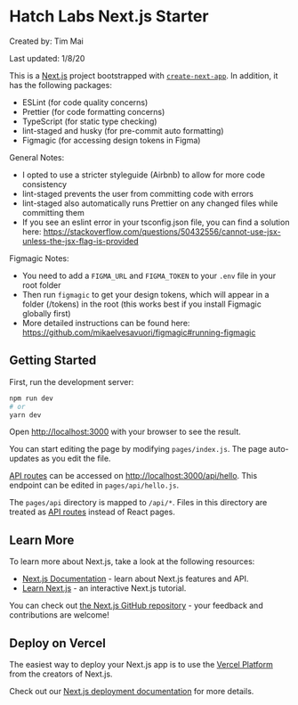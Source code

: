 # Hatch Labs Next.js Starter

Created by: Tim Mai

Last updated: 1/8/20

This is a [Next.js](https://nextjs.org/) project bootstrapped with [`create-next-app`](https://github.com/vercel/next.js/tree/canary/packages/create-next-app). In addition, it has the following packages:

- ESLint (for code quality concerns)
- Prettier (for code formatting concerns)
- TypeScript (for static type checking)
- lint-staged and husky (for pre-commit auto formatting)
- Figmagic (for accessing design tokens in Figma)

General Notes:

- I opted to use a stricter styleguide (Airbnb) to allow for more code consistency
- lint-staged prevents the user from committing code with errors
- lint-staged also automatically runs Prettier on any changed files while committing them
- If you see an eslint error in your tsconfig.json file, you can find a solution here: https://stackoverflow.com/questions/50432556/cannot-use-jsx-unless-the-jsx-flag-is-provided

Figmagic Notes:

- You need to add a `FIGMA_URL` and `FIGMA_TOKEN` to your `.env` file in your root folder
- Then run `figmagic` to get your design tokens, which will appear in a folder (/tokens) in the root (this works best if you install Figmagic globally first)
- More detailed instructions can be found here: https://github.com/mikaelvesavuori/figmagic#running-figmagic

## Getting Started

First, run the development server:

```bash
npm run dev
# or
yarn dev
```

Open [http://localhost:3000](http://localhost:3000) with your browser to see the result.

You can start editing the page by modifying `pages/index.js`. The page auto-updates as you edit the file.

[API routes](https://nextjs.org/docs/api-routes/introduction) can be accessed on [http://localhost:3000/api/hello](http://localhost:3000/api/hello). This endpoint can be edited in `pages/api/hello.js`.

The `pages/api` directory is mapped to `/api/*`. Files in this directory are treated as [API routes](https://nextjs.org/docs/api-routes/introduction) instead of React pages.

## Learn More

To learn more about Next.js, take a look at the following resources:

- [Next.js Documentation](https://nextjs.org/docs) - learn about Next.js features and API.
- [Learn Next.js](https://nextjs.org/learn) - an interactive Next.js tutorial.

You can check out [the Next.js GitHub repository](https://github.com/vercel/next.js/) - your feedback and contributions are welcome!

## Deploy on Vercel

The easiest way to deploy your Next.js app is to use the [Vercel Platform](https://vercel.com/import?utm_medium=default-template&filter=next.js&utm_source=create-next-app&utm_campaign=create-next-app-readme) from the creators of Next.js.

Check out our [Next.js deployment documentation](https://nextjs.org/docs/deployment) for more details.
